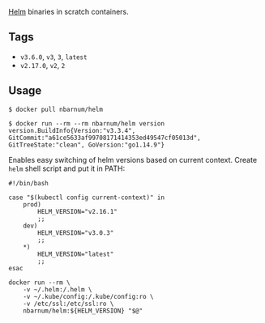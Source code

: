 [Helm](https://helm.sh/) binaries in scratch containers.

## Tags

* `v3.6.0`, `v3`, `3`, `latest`
* `v2.17.0`, `v2`, `2`

## Usage

```
$ docker pull nbarnum/helm
```

```
$ docker run --rm --rm nbarnum/helm version
version.BuildInfo{Version:"v3.3.4", GitCommit:"a61ce5633af99708171414353ed49547cf05013d", GitTreeState:"clean", GoVersion:"go1.14.9"}
```

Enables easy switching of helm versions based on current context. Create `helm` shell script and put it in PATH:

```
#!/bin/bash

case "$(kubectl config current-context)" in
    prod)
        HELM_VERSION="v2.16.1"
        ;;
    dev)
        HELM_VERSION="v3.0.3"
        ;;
    *)
        HELM_VERSION="latest"
        ;;
esac

docker run --rm \
    -v ~/.helm:/.helm \
    -v ~/.kube/config:/.kube/config:ro \
    -v /etc/ssl:/etc/ssl:ro \
    nbarnum/helm:${HELM_VERSION} "$@"
```
